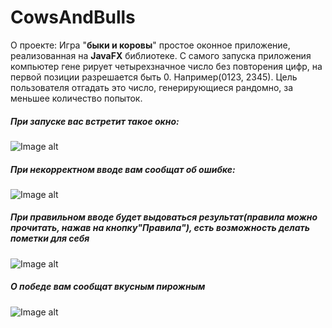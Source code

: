 # CowsAndBulls
О проекте:
Игра "**быки и коровы**" простое оконное приложение, реализованная 
на **JavaFX** библиотеке. С самого запуска приложения компьютер гене
рирует четырехзначное число без повторения цифр, на первой позиции
разрешается быть 0. Например(0123, 2345). Цель пользователя отгадать 
это число, генерирующиеся рандомно, за меньшее количество попыток.
##### При запуске вас встретит такое окно:
![Image alt](https://github.com/alex-golubev-ops/PhotoForProject/raw/master/CowsAndBulls/start.png)
##### При некорректном вводе вам сообщат об ошибке:
![Image alt](https://github.com/alex-golubev-ops/PhotoForProject/raw/master/CowsAndBulls/error.png)
##### При правильном вводе будет выдоваться результат(правила можно прочитать, нажав на кнопку"Правила"), есть возможность делать пометки для себя
![Image alt](https://github.com/alex-golubev-ops/PhotoForProject/raw/master/CowsAndBulls/information.png)
##### О победе вам сообщат вкусным пирожным
![Image alt](https://github.com/alex-golubev-ops/PhotoForProject/raw/master/CowsAndBulls/win.png)
